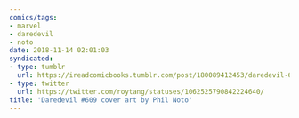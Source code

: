 ```yaml
---
comics/tags:
- marvel
- daredevil
- noto
date: 2018-11-14 02:01:03
syndicated:
- type: tumblr
  url: https://ireadcomicbooks.tumblr.com/post/180089412453/daredevil-609-cover-art-by-phil-noto
- type: twitter
  url: https://twitter.com/roytang/statuses/1062525790842224640/
title: 'Daredevil #609 cover art by Phil Noto'
---
```


